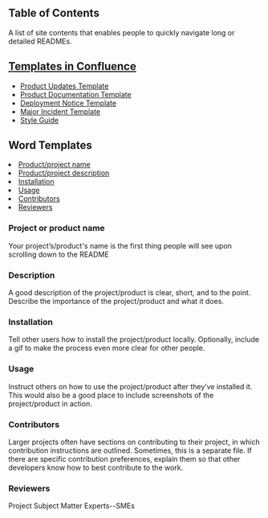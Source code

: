  
<h2>Table of Contents</h2>
A list of site contents that enables people to quickly navigate long or detailed READMEs.
 <h2><a href="#templates">Templates in Confluence</a></h2>
 <ul>
  <li><a href="https://wiki.digitalglobe.com/display/ISDECS/Product+Updates+Template">Product Updates Template</a></li>
  <li><a href="https://wiki.digitalglobe.com/display/ISDECS/Product+Documentation+Template">Product Documentation Template</a></li>
  <li><a href="https://wiki.digitalglobe.com/display/ISDECS/Deployment+Notice+Template">Deployment Notice Template</a></li>
  <li><a href="https://wiki.digitalglobe.com/display/ISDECS/Major+Incident+Template">Major Incident Template</a></li>
  <li><a href="https://wiki.digitalglobe.com/display/ISDECS/Publications">Style Guide</a></li>
 </ul>
 <h2>Word Templates</h2>
  <li><a href="#name">Product/project name</a></li>
  <li><a href="#description">Product/project description</a></li>
  <li><a href="#installation">Installation</a></li>
  <li><a href="#usage">Usage</a></li>
  <li><a href="contributors">Contributors</a></li>
  <li><a href="reviewers">Reviewers</a></li>
</ul>

<h3><A name="name">Project or product name</A></h3>Your project’s/product's name is the first thing people will see upon scrolling down to the README

<h3><A name="description">Description</A></h3>A good description of the project/product is clear, short, and to the point. Describe the importance of the project/product  and what it does.

<h3><A name="installation">Installation</a></h3>Tell other users how to install the project/product locally. Optionally, include a gif to make the process even more clear for other people.

<h3><A name="usage">Usage</a></h3>Instruct others on how to use the project/product after they’ve installed it. This would also be a good place to include screenshots of the project/product in action.

<h3><A name="contributors">Contributors</a></h3> Larger projects often have sections on contributing to their project, in which contribution instructions are outlined. Sometimes, this is a separate file. If there are specific contribution preferences, explain them so that other developers know how to best contribute to the work.

<h3><A name="reviewers">Reviewers</a></h3>Project Subject Matter Experts--SMEs</a>
</ul>
